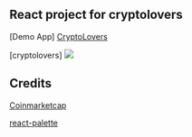 ## React project for cryptolovers

[Demo App]
<a href="https://nico-cryptolover.surge.sh/">CryptoLovers</a>

[cryptolovers]
<img src="https://ibb.co/dKcOZT"/>

## Credits

[Coinmarketcap](https://coinmarketcap.com/api/)

[react-palette](https://github.com/leonardokl/react-palette)
